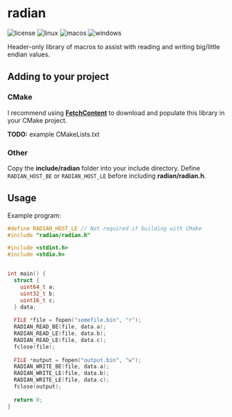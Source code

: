 # radian
![license](https://img.shields.io/github/license/raddari/radian)
![linux](https://github.com/raddari/radian/workflows/linux/badge.svg)
![macos](https://github.com/raddari/radian/workflows/macos/badge.svg)
![windows](https://github.com/raddari/radian/workflows/windows/badge.svg)

Header-only library of macros to assist with reading and writing big/little endian values.

## Adding to your project
### CMake
I recommend using [**FetchContent**](https://cmake.org/cmake/help/latest/module/FetchContent.html) to download and populate this library in your CMake project.

**TODO:** example CMakeLists.txt

### Other
Copy the **include/radian** folder into your include directory. Define `RADIAN_HOST_BE` or `RADIAN_HOST_LE` before including **radian/radian.h**.

## Usage
Example program:
```c
#define RADIAN_HOST_LE // Not required if building with CMake
#include "radian/radian.h"

#include <stdint.h>
#include <stdio.h>


int main() {
  struct {
    uint64_t a;
    uint32_t b;
    uint16_t c;
  } data;
  
  FILE *file = fopen("somefile.bin", "r");
  RADIAN_READ_BE(file, data.a);
  RADIAN_READ_LE(file, data.b);
  RADIAN_READ_LE(file, data.c);
  fclose(file);
  
  FILE *output = fopen("output.bin", "w");
  RADIAN_WRITE_BE(file, data.a);
  RADIAN_WRITE_LE(file, data.b);
  RADIAN_WRITE_LE(file, data.c);
  fclose(output);
  
  return 0;
}
```
